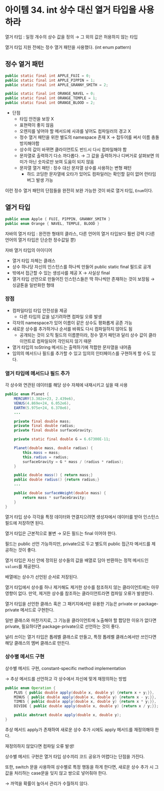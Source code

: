 # 아이템 34. int 상수 대신 열거 타입을 사용하라

열거 타입 : 일정 개수의 상수 값을 정의 → 그 외의 값은 허용하지 않는 타입

열거 타입 지원 전에는 정수 열거 패턴을 사용했다. (int enum pattern)

## 정수 열거 패턴

```java
public static final int APPLE_FUJI = 0;
public static final int APPLE_PIPPIN = 1;
public static final int APPLE_GRANNY_SMITH = 2;

public static final int ORANGE_NAVEL = 0;
public static final int ORANGE_TEMPLE = 1;
public static final int ORANGE_BLOOD = 2;
```

- 단점
  - 타입 안전을 보장 X
  - 표현력이 좋지 않음
  - 오렌지를 넣어야 할 메서드에 사과를 넣어도 컴파일러의 경고 X
  - 정수 열거 패턴을 위한 별도의 namespace 존재 X → 접두어를 써서 이름 충돌 방지해야함
  - 상수의 값이 바뀌면 클라이언트도 반드시 다시 컴파일해야 함
  - 문자열로 출력하기 다소 까다롭다. → 그 값을 출력하거나 디버거로 살펴보면 의미가 아닌 숫자로만 보여 도움이 되지 않음
  - 문자열 열거 패턴 : 정수 대신 문자열 상수를 사용하는 변형 패턴
    - 하드 코딩한 문자열에 오타가 있어도 컴파일러는 확인할 길이 없어 런타임 버그 발생 가능

이런 정수 열거 패턴의 단점들을 완전히 보완 가능한 것이 바로 열거 타입, `Enum`이다.

## 열거 타입

```java
public enum Apple { FUJI, PIPPIN, GRANNY_SMITH }
public enum Orange { NAVEL, TEMPLE, BLOOD }
```

자바의 열거 타입 : 완전한 형태의 클라스, 다른 언어의 열거 타입보다 훨씬 강력 (다른 언어의 열거 타입은 단순한 정수값일 뿐)

자바 열거 타입의 아이디어

- 열거 타입 자체는 클래스
- 상수 하나당 자신의 인스턴스를 하나씩 만들어 public static final 필드로 공개
- 밖에서 접근할 수 있는 생성사를 제공 X → 사실상 final
- 열거 타입 선언으로 만들어진 인스턴스들은 딱 하나씩만 존재하는 것이 보장됨 → 싱글톤을 일반화한 형태

### 장점

- 컴파일타임 타입 안전성을 제공
  - 다른 타입의 값을 넘기려하면 컴파일 오류 발생
- 각자의 namespace가 있어 이름이 같은 상수도 평화롭게 공존 가능
- 새로운 상수를 추가하거나 순서를 바꿔도 다시 컴파일하지 않아도 됨
  - 공개되는 것이 오직 필드의 이름뿐이라, 정수 열거 패턴과 달리 상수 값이 클라이언트로 컴파일되어 각인되지 않기 때문
- 열거 타입의 toString 메서드는 출력하기에 적합한 문자열을 내어줌
- 임의의 메서드나 필드를 추가할 수 있고 임의의 인터페이스를 구현하게 할 수도 있다.

### 열거 타입에 메서드나 필드 추가

각 상수와 연관된 데이터를 해당 상수 자체에 내재시키고 싶을 때 사용

```java
public enum Planet {
	MERCURY(3.302e+23, 2.439e6),
	VENUS(4.869e+24, 6.052e6),
	EARTH(5.975e+24, 6.378e6),
	...

	private final double mass;
	private final double radius;
	private final double surfaceGravity;

	private static final double G = 6.67300E-11;

	Planet(double mass, double radius) {
		this.mass = mass;
		this.radius = radius;
		surfaceGravity = G * mass / (radius * radius);
	}

	public double mass() { return mass;}
	public double radius() {return radius;}
	...

	public double surfaceWeight(double mass) {
		return mass * surfaceGravity;
	}
}
```

열거 타입 상수 각각을 특정 데이터와 연결지으려면 생성자에서 데이터를 받아 인스턴스 필드에 저장하면 된다.

열거 타입은 근본적으로 불변 → 모든 필드는 final 이어야 한다.

필드는 public 선언 가능하지만, private으로 두고 별도의 public 접근자 메서드를 제공하는 것이 좋다.

열거 타입은 자신 안에 정의된 상수들의 값을 배열로 담아 반환하는 정적 메서드인 `values`를 제공한다.

배열에는 상수가 선언된 순서로 저장된다.

열거 타입에서 상수를 하나 제거해도 제거한 상수를 참조하지 않는 클라이언트에는 아무 영향이 없다.
만약, 제거한 상수를 참조하는 클라이언트라면 컴파일 오류가 발생한다.

열거 타입을 선언한 클래스 혹은 그 패키지에서만 유용한 기능은 private or package-private 메서드로 구현한다.

일반 클래스와 마찬가지로, 그 기능을 클라이언트에 노출해야 할 합당한 이유가 없다면 private, 필요하다면 package-private으로 선언하는 것이 좋다.

널리 쓰이는 열거 타입은 톱레벨 클래스로 만들고, 특정 톱레벨 클래스에서만 쓰인다면 해당 클래스의 멤버 클래스로 만든다.

### 상수별 메서드 구현

상수별 메서드 구현, constant-specific method implementation

→ 추상 메서드를 선언하고 각 상수에서 자신에 맞게 재정의하는 방법

```java
public enum Operation {
    PLUS { public double apply(double x, double y) {return x + y;}},
    MINUS { public double apply(double x, double y) {return x - y;}},
    TIMES { public double apply(double x, double y) {return x * y;}},
    DIVIDE { public double apply(double x, double y) {return x / y;}};

    public abstract double apply(double x, double y);
}
```

추상 메서드 apply가 존재하여 새로운 상수 추가 시에도 apply 메서드를 재정의해야 한다.

재정의하지 않았다면 컴파일 오류 발생!

상수별 메서드 구현은 열거 타입 상수끼리 코드 공유가 어렵다는 단점을 가진다.

또한, switch 문을 사용하여 상수별로 특정 행동을 하게 한다면, 새로운 상수 추가 시 그 값을 처리하는 case문을 잊지 않고 쌍으로 넣어줘야 한다.

→ 까먹을 확률이 높아서 관리가 수월하지 않다.
